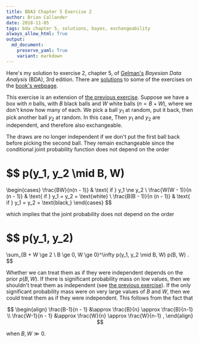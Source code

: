 ```yaml
---
title: BDA3 Chapter 5 Exercise 2
author: Brian Callander
date: 2018-11-05
tags: bda chapter 5, solutions, bayes, exchangeability
always_allow_html: True
output:
  md_document:
    preserve_yaml: True
    variant: markdown
---
```


Here's my solution to exercise 2, chapter 5, of
[Gelman's](https://andrewgelman.com/) *Bayesian Data Analysis* (BDA),
3rd edition. There are
[solutions](http://www.stat.columbia.edu/~gelman/book/solutions.pdf) to
some of the exercises on the [book's
webpage](http://www.stat.columbia.edu/~gelman/book/).

<!--more-->
<div style="display:none">

$\DeclareMathOperator{\dbinomial}{Binomial}
  \DeclareMathOperator{\dbern}{Bernoulli}
  \DeclareMathOperator{\dpois}{Poisson}
  \DeclareMathOperator{\dnorm}{Normal}
  \DeclareMathOperator{\dt}{t}
  \DeclareMathOperator{\dcauchy}{Cauchy}
  \DeclareMathOperator{\dexponential}{Exp}
  \DeclareMathOperator{\duniform}{Uniform}
  \DeclareMathOperator{\dgamma}{Gamma}
  \DeclareMathOperator{\dinvgamma}{InvGamma}
  \DeclareMathOperator{\invlogit}{InvLogit}
  \DeclareMathOperator{\dinvchi}{InvChi2}
  \DeclareMathOperator{\dsinvchi}{SInvChi2}
  \DeclareMathOperator{\dchi}{Chi2}
  \DeclareMathOperator{\dnorminvchi}{NormInvChi2}
  \DeclareMathOperator{\logit}{Logit}
  \DeclareMathOperator{\ddirichlet}{Dirichlet}
  \DeclareMathOperator{\dbeta}{Beta}$

</div>

This exercise is an extension of [the previous exercise](./chapter_05_exercise_01.html). Suppose we have a box with $n$ balls, with $B$ black balls and $W$ white balls ($n = B + W$), where we don't know how many of each. We pick a ball $y_1$ at random, put it back, then pick another ball $y_2$ at random. In this case, Then $y_1$ and $y_2$ are independent, and therefore also exchangeable.

The draws are no longer independent if we don't put the first ball back before picking the second ball. They remain exchangeable since the conditional joint probability function does not depend on the order

$$
  p(y_1, y_2 \mid B, W)
  =
  \begin{cases}
    \frac{BW}{n(n - 1)} & \text{ if } y_1 \ne y_2 \\
    \frac{W(W - 1)}{n (n - 1)} & \text{ if } y_1 = y_2 = \text{white} \\
    \frac{B(B - 1)}{n (n - 1)} & \text{ if } y_1 = y_2 = \text{black,} 
  \end{cases}
$$

which implies that the joint probability does not depend on the order

$$
  p(y_1, y_2)
  =
  \sum_{B + W \ge 2 \\ B \ge 0, W \ge 0}^\infty p(y_1, y_2 \mid B, W) p(B, W)
  .
$$

Whether we can treat them as if they were independent depends on the prior $p(B, W)$. If there is significant probability mass on low values, then we shouldn't treat them as independent (see [the previous exercise](./chapter_05_exercise_01.html)). If the only significant probability mass were on very large values of $B$ and $W$, then we could treat them as if they were independent. This follows from the fact that 

$$
\begin{align}
  \frac{B-1}{n - 1} 
  &\approx
  \frac{B}{n}
  \approx
  \frac{B}{n-1}
  \\
  \frac{W-1}{n - 1} 
  &\approx
  \frac{W}{n}
  \approx
  \frac{W}{n-1}
  ,
\end{align}
$$

when $B, W \gg 0$.